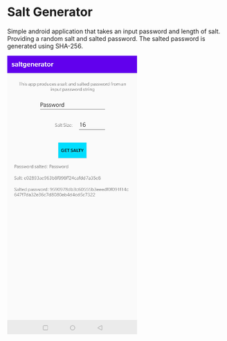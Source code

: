 # Salt Generator

Simple android application that takes an input password and length of salt. Providing a random salt and salted password.
The salted password is generated using SHA-256.

![alt text](https://github.com/Withey958/salt-generator/blob/master/image.png?raw=true)

